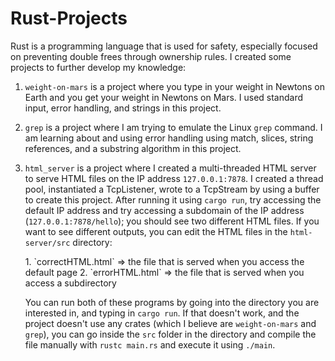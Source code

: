 # Rust-Projects

Rust is a programming language that is used for safety, especially focused on preventing double frees through ownership rules. I created some projects to further develop my knowledge: 

1. ```weight-on-mars``` is a project where you type in your weight in Newtons on Earth and you get your weight in Newtons on Mars. I used standard input, error handling, and strings in this project.

2. ```grep``` is a project where I am trying to emulate the Linux ```grep``` command. I am learning about and using error handling using match, slices, string references, and a substring algorithm in this project.

3. ```html_server``` is a project where I created a multi-threaded HTML server to serve HTML files on the IP address `127.0.0.1:7878`. I created a thread pool, instantiated a TcpListener, wrote to a TcpStream by using a buffer to create this project. After running it using `cargo run`, try accessing the default IP address and try accessing a subdomain of the IP address (`127.0.0.1:7878/hello`); you should see two different HTML files. If you want to see different outputs, you can edit the HTML files in the `html-server/src` directory:
<ol>
  1. `correctHTML.html` => the file that is served when you access the default page
  2. `errorHTML.html` => the file that is served when you access a subdirectory

You can run both of these programs by going into the directory you are interested in, and typing in ```cargo run```. If that doesn't work, and the project doesn't use any crates (which I believe are `weight-on-mars` and `grep`), you can go inside the ```src``` folder in the directory and compile the file manually with ```rustc main.rs``` and execute it using ```./main```.


